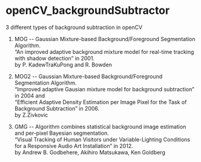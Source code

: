 # openCV_backgroundSubtractor  
3 different types of background subtraction in openCV  
  
1. MOG -- Gaussian Mixture-based Background/Foreground Segmentation Algorithm.  
“An improved adaptive background mixture model for real-time tracking with shadow detection” in 2001.   
by P. KadewTraKuPong and R. Bowden  

2. MOG2 -- Gaussian Mixture-based Background/Foreground Segmentation Algorithm.  
“Improved adaptive Gausian mixture model for background subtraction” in 2004 and  
“Efficient Adaptive Density Estimation per Image Pixel for the Task of Background Subtraction” in 2006.  
by Z.Zivkovic  

3. GMG -- Algorithm combines statistical background image estimation and per-pixel Bayesian segmentation.  
“Visual Tracking of Human Visitors under Variable-Lighting Conditions for a Responsive Audio Art Installation” in 2012.  
by Andrew B. Godbehere, Akihiro Matsukawa, Ken Goldberg  
